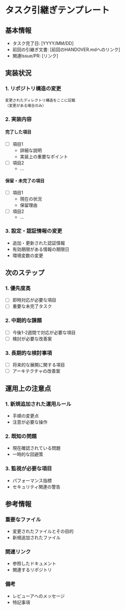 # タスク引継ぎテンプレート

## 基本情報

- タスク完了日: [YYYY/MM/DD]
- 前回の引継ぎ文書: [前回のHANDOVER.mdへのリンク]
- 関連Issue/PR: [リンク]

## 実装状況

### 1. リポジトリ構造の変更

```
変更されたディレクトリ構造をここに記載
（変更がある場合のみ）
```

### 2. 実装内容

#### 完了した項目

- [ ] 項目1
  - 詳細な説明
  - 実装上の重要なポイント
- [ ] 項目2
  - ...

#### 保留・未完了の項目

- [ ] 項目1
  - 現在の状況
  - 保留理由
- [ ] 項目2
  - ...

### 3. 設定・認証情報の変更

- 追加・更新された認証情報
- 有効期限がある情報の期限日
- 環境変数の変更

## 次のステップ

### 1. 優先度高

- [ ] 即時対応が必要な項目
- [ ] 重要な未完了タスク

### 2. 中期的な課題

- [ ] 今後1-2週間で対応が必要な項目
- [ ] 検討が必要な改善案

### 3. 長期的な検討事項

- [ ] 将来的な展開に関する項目
- [ ] アーキテクチャの改善案

## 運用上の注意点

### 1. 新規追加された運用ルール

- 手順の変更点
- 注意が必要な操作

### 2. 既知の問題

- 現在確認されている問題
- 一時的な回避策

### 3. 監視が必要な項目

- パフォーマンス指標
- セキュリティ関連の警告

## 参考情報

### 重要なファイル

- 変更されたファイルとその目的
- 新規追加されたファイル

### 関連リンク

- 参照したドキュメント
- 関連するリポジトリ

### 備考

- レビューアへのメッセージ
- 特記事項
